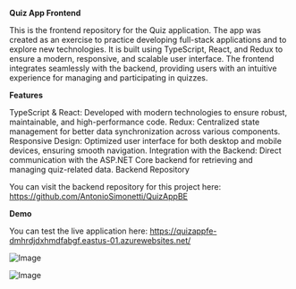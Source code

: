 <b>Quiz App Frontend</b>

This is the frontend repository for the Quiz application. The app was created as an exercise to practice developing full-stack applications and to explore new technologies. It is built using TypeScript, React, and Redux to ensure a modern, responsive, and scalable user interface. The frontend integrates seamlessly with the backend, providing users with an intuitive experience for managing and participating in quizzes.

<b>Features</b>

TypeScript & React: Developed with modern technologies to ensure robust, maintainable, and high-performance code.
Redux: Centralized state management for better data synchronization across various components.
Responsive Design: Optimized user interface for both desktop and mobile devices, ensuring smooth navigation.
Integration with the Backend: Direct communication with the ASP.NET Core backend for retrieving and managing quiz-related data.
Backend Repository

You can visit the backend repository for this project here: https://github.com/AntonioSimonetti/QuizAppBE

<b>Demo</b>

You can test the live application here: https://quizappfe-dmhrdjdxhmdfabgf.eastus-01.azurewebsites.net/

![Image](https://github.com/user-attachments/assets/14d4a726-46bf-4c9c-9f28-31fbec7898e7)

![Image](https://github.com/user-attachments/assets/7077b882-9325-4005-8f76-1c5173f19605)
